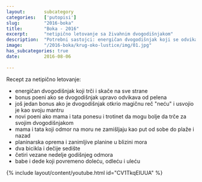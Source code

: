 ```yaml
---
layout:       subcategory
categories:   ['putopisi']
slug:         "2016-boka"
title:        "Boka - 2016"
excerpt:      "netipično letovanje sa živahnim dvogodišnjakom"
description:  "Potrebni sastojci: energičan dvogodišnjak koji se odvikava od pelena i koji je otkrio reč 'neću', trotinet, dva bicikla i dečije sedište, planinarska oprema..."
image:        "/2016-boka/krug-oko-lustice/img/01.jpg"
has_subcategories: true
date:         2016-08-06
  
---
```


Recept za netipično letovanje:

- energičan dvogodišnjak koji trči i skače na sve strane
- bonus poeni ako se dvogodišnjak upravo odvikava od pelena
- još jedan bonus ako je dvogodišnjak otkrio magičnu reč "neću" i usvojio je kao svoju mantru
- novi poeni ako mama i tata ponesu i trotinet da mogu bolje da trče za svojim dvogodišnjakom
- mama i tata koji odmor na moru ne zamišljaju kao put od sobe do plaže i nazad
- planinarska oprema i zanimljive planine u blizini mora
- dva bicikla i dečije sedište
- četiri vezane nedelje godišnjeg odmora
- babe i dede koji povremeno doleću, odleću i uleću

{% include layout/content/youtube.html id="CV1TkqEIUUA" %}
